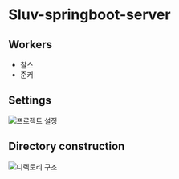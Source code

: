 # Sluv-springboot-server

## Workers
- 찰스
- 준커

## Settings

![프로젝트 설정](https://user-images.githubusercontent.com/101792740/218247298-0e23cbfe-7977-48a0-b9b9-68167ac27d7e.png)


## Directory construction
![디렉토리 구조](https://user-images.githubusercontent.com/101792740/218247172-5848fbd1-d139-42e6-a2c9-a95e89ef6d19.png)

